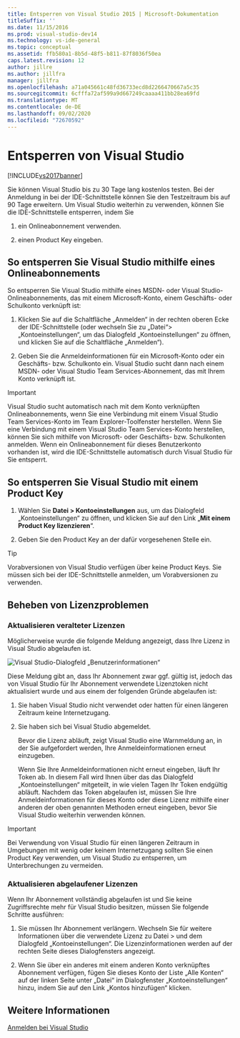 ```yaml
---
title: Entsperren von Visual Studio 2015 | Microsoft-Dokumentation
titleSuffix: ''
ms.date: 11/15/2016
ms.prod: visual-studio-dev14
ms.technology: vs-ide-general
ms.topic: conceptual
ms.assetid: ffb580a1-8b5d-48f5-b811-87f8036f50ea
caps.latest.revision: 12
author: jillre
ms.author: jillfra
manager: jillfra
ms.openlocfilehash: a71a045661c48fd36733ecd8d2266470667a5c35
ms.sourcegitcommit: 6cfffa72af599a9d667249caaaa411bb28ea69fd
ms.translationtype: MT
ms.contentlocale: de-DE
ms.lasthandoff: 09/02/2020
ms.locfileid: "72670592"
---
```

# <a name="how-to-unlock-visual-studio"></a>Entsperren von Visual Studio
[!INCLUDE[vs2017banner](../includes/vs2017banner.md)]

Sie können Visual Studio bis zu 30 Tage lang kostenlos testen. Bei der Anmeldung in bei der IDE-Schnittstelle können Sie den Testzeitraum bis auf 90 Tage erweitern. Um Visual Studio weiterhin zu verwenden, können Sie die IDE-Schnittstelle entsperren, indem Sie

1. ein Onlineabonnement verwenden.

2. einen Product Key eingeben.

## <a name="to-unlock-visual-studio-using-an-online-subscription"></a>So entsperren Sie Visual Studio mithilfe eines Onlineabonnements
 So entsperren Sie Visual Studio mithilfe eines MSDN- oder Visual Studio-Onlineabonnements, das mit einem Microsoft-Konto, einem Geschäfts- oder Schulkonto verknüpft ist:

1. Klicken Sie auf die Schaltfläche „Anmelden“ in der rechten oberen Ecke der IDE-Schnittstelle (oder wechseln Sie zu „Datei“> „Kontoeinstellungen“, um das Dialogfeld „Kontoeinstellungen“ zu öffnen, und klicken Sie auf die Schaltfläche „Anmelden“).

2. Geben Sie die Anmeldeinformationen für ein Microsoft-Konto oder ein Geschäfts- bzw. Schulkonto ein. Visual Studio sucht dann nach einem MSDN- oder Visual Studio Team Services-Abonnement, das mit Ihrem Konto verknüpft ist.

> [!IMPORTANT]
> Visual Studio sucht automatisch nach mit dem Konto verknüpften Onlineabonnements, wenn Sie eine Verbindung mit einem Visual Studio Team Services-Konto im Team Explorer-Toolfenster herstellen. Wenn Sie eine Verbindung mit einem Visual Studio Team Services-Konto herstellen, können Sie sich mithilfe von Microsoft- oder Geschäfts- bzw. Schulkonten anmelden. Wenn ein Onlineabonnement für dieses Benutzerkonto vorhanden ist, wird die IDE-Schnittstelle automatisch durch Visual Studio für Sie entsperrt.

## <a name="to-unlock-visual-studio-with-a-product-key"></a>So entsperren Sie Visual Studio mit einem Product Key

1. Wählen Sie **Datei > Kontoeinstellungen** aus, um das Dialogfeld „Kontoeinstellungen“ zu öffnen, und klicken Sie auf den Link „**Mit einem Product Key lizenzieren**“.

2. Geben Sie den Product Key an der dafür vorgesehenen Stelle ein.

> [!TIP]
> Vorabversionen von Visual Studio verfügen über keine Product Keys. Sie müssen sich bei der IDE-Schnittstelle anmelden, um Vorabversionen zu verwenden.

## <a name="addressing-license-problem-states"></a>Beheben von Lizenzproblemen

### <a name="updating-stale-licenses"></a>Aktualisieren veralteter Lizenzen
 Möglicherweise wurde die folgende Meldung angezeigt, dass Ihre Lizenz in Visual Studio abgelaufen ist.

 ![Visual Studio-Dialogfeld „Benutzerinformationen“](../ide/media/vs2013-userinfo.png "VS2013_UserInfo")

 Diese Meldung gibt an, dass Ihr Abonnement zwar ggf. gültig ist, jedoch das von Visual Studio für Ihr Abonnement verwendete Lizenztoken nicht aktualisiert wurde und aus einem der folgenden Gründe abgelaufen ist:

1. Sie haben Visual Studio nicht verwendet oder hatten für einen längeren Zeitraum keine Internetzugang.

2. Sie haben sich bei Visual Studio abgemeldet.

   Bevor die Lizenz abläuft, zeigt Visual Studio eine Warnmeldung an, in der Sie aufgefordert werden, Ihre Anmeldeinformationen erneut einzugeben.

   Wenn Sie Ihre Anmeldeinformationen nicht erneut eingeben, läuft Ihr Token ab. In diesem Fall wird Ihnen über das das Dialogfeld „Kontoeinstellungen“ mitgeteilt, in wie vielen Tagen Ihr Token endgültig abläuft. Nachdem das Token abgelaufen ist, müssen Sie Ihre Anmeldeinformationen für dieses Konto oder diese Lizenz mithilfe einer anderen der oben genannten Methoden erneut eingeben, bevor Sie Visual Studio weiterhin verwenden können.

> [!IMPORTANT]
> Bei Verwendung von Visual Studio für einen längeren Zeitraum in Umgebungen mit wenig oder keinem Internetzugang sollten Sie einen Product Key verwenden, um Visual Studio zu entsperren, um Unterbrechungen zu vermeiden.

### <a name="updating-expired-licenses"></a>Aktualisieren abgelaufener Lizenzen
 Wenn Ihr Abonnement vollständig abgelaufen ist und Sie keine Zugriffsrechte mehr für Visual Studio besitzen, müssen Sie folgende Schritte ausführen:

1. Sie müssen Ihr Abonnement verlängern. Wechseln Sie für weitere Informationen über die verwendete Lizenz zu Datei > und dem Dialogfeld „Kontoeinstellungen“. Die Lizenzinformationen werden auf der rechten Seite dieses Dialogfensters angezeigt.

2. Wenn Sie über ein anderes mit einem anderen Konto verknüpftes Abonnement verfügen, fügen Sie dieses Konto der Liste „Alle Konten“ auf der linken Seite unter „Datei“ im Dialogfenster „Kontoeinstellungen“ hinzu, indem Sie auf den Link „Kontos hinzufügen“ klicken.

## <a name="see-also"></a>Weitere Informationen
 [Anmelden bei Visual Studio](../ide/signing-in-to-visual-studio.md)
